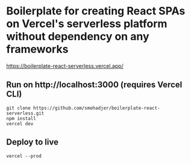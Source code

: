 # Boilerplate for creating React SPAs on Vercel's serverless platform without dependency on any frameworks

https://boilerplate-react-serverless.vercel.app/

## Run on http://localhost:3000 (requires Vercel CLI)
````
git clone https://github.com/smohadjer/boilerplate-react-serverless.git
npm install
vercel dev
````

## Deploy to live
````
vercel --prod
````
